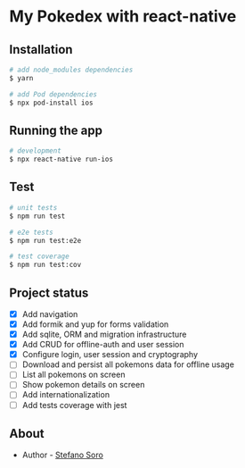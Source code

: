 # My Pokedex with react-native

## Installation

```bash
# add node_modules dependencies
$ yarn

# add Pod dependencies
$ npx pod-install ios
```

## Running the app

```bash
# development
$ npx react-native run-ios
```

## Test

```bash
# unit tests
$ npm run test

# e2e tests
$ npm run test:e2e

# test coverage
$ npm run test:cov
```

## Project status

- [x] Add navigation
- [x] Add formik and yup for forms validation
- [x] Add sqlite, ORM and migration infrastructure
- [x] Add CRUD for offline-auth and user session
- [x] Configure login, user session and cryptography
- [ ] Download and persist all pokemons data for offline usage
- [ ] List all pokemons on screen
- [ ] Show pokemon details on screen
- [ ] Add internationalization
- [ ] Add tests coverage with jest

## About

- Author - [Stefano Soro](https://www.linkedin.com/in/stefanosorodeveloper/)
